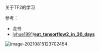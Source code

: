 关于TF2的学习

参考：

- 龙书
- [lyhue1991](https://github.com/lyhue1991)/**[eat_tensorflow2_in_30_days](https://github.com/lyhue1991/eat_tensorflow2_in_30_days)**

![image-20210815123702454](https://tva1.sinaimg.cn/large/008i3skNgy1gthdb1tfuij61ke0qgteg02.jpg)